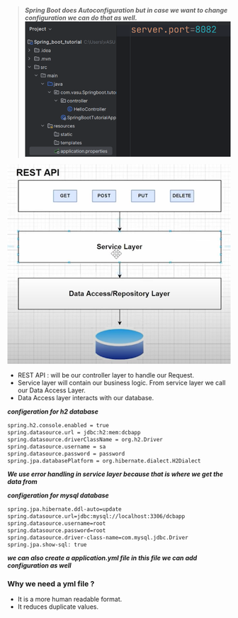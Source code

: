 
>***Spring Boot does Autoconfiguration but in case we want to change configuration we can do that as well.***
![img_2.png](img_2.png)

![img_1.png](img_1.png)
* REST API : will be our controller layer to handle our Request.
* Service layer will contain our business logic. From service layer we call our Data Access Layer.
* Data Access layer interacts with our database.

***configeration for h2 database***
````
spring.h2.console.enabled = true
spring.datasource.url = jdbc:h2:mem:dcbapp
spring.datasource.driverClassName = org.h2.Driver
spring.datasource.username = sa
spring.datasource.password = password
spring.jpa.databasePlatform = org.hibernate.dialect.H2Dialect
````
***We use error handling in service layer because that is where we get the data from***

***configeration for mysql database***
````
spring.jpa.hibernate.ddl-auto=update
spring.datasource.url=jdbc:mysql://localhost:3306/dcbapp
spring.datasource.username=root
spring.datasource.password=root
spring.datasource.driver-class-name=com.mysql.jdbc.Driver
spring.jpa.show-sql: true
````
***we can also create a application.yml file in this file we can add configuration as well***

### Why we need a yml file ?
* It is a more human readable format.
* It reduces duplicate values.